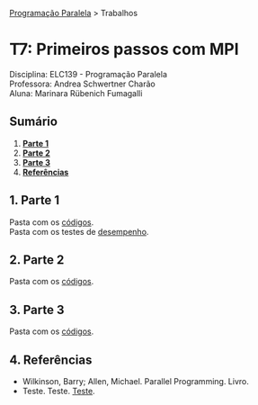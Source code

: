 [Programação Paralela](https://github.com/AndreaInfUFSM/elc139-2018a) > Trabalhos

# T7: Primeiros passos com MPI

Disciplina: ELC139 - Programação Paralela  
Professora: Andrea Schwertner Charão  
Aluna: Marinara Rübenich Fumagalli

## Sumário
1. [**Parte 1**](#1-parte-1)      
2. [**Parte 2**](#2-parte-2)     
3. [**Parte 3**](#3-parte-3)  
4. [**Referências**](#4-referências)  

## 1. Parte 1
Pasta com os [códigos](Parte_1).  
Pasta com os testes de [desempenho](Parte_1/Desempenho).

## 2. Parte 2
Pasta com os [códigos](Parte_2).

## 3. Parte 3
Pasta com os [códigos](Parte_3).

## 4. Referências
- Wilkinson, Barry; Allen, Michael. Parallel Programming. Livro.
- Teste. Teste. [Teste](teste).
